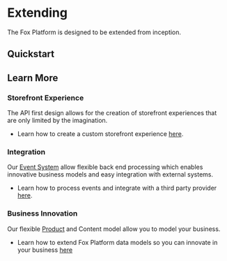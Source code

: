# Extending

The Fox Platform is designed to be extended from inception. 

## Quickstart

## Learn More

### Storefront Experience
The API first design allows for the creation of storefront experiences that are only limited by the imagination. 

- Learn how to create a custom storefront experience [here](experience.md).

### Integration 
Our [Event System](../events/index.md) allow flexible back end processing which enables innovative business models and easy integration with external systems.

- Learn how to process events and integrate with a third party provider [here](integrate.md).

### Business Innovation

Our flexible [Product](../products/index.md) and Content model allow you to model your business.

- Learn how to extend Fox Platform data models so you can innovate in your business [here](innovate.md)



